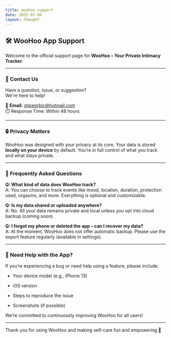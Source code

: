 ```yaml
---
title: woohoo-support
date: 2025-07-08
layout: thought
---
```

## 🛠️ WooHoo App Support

Welcome to the official support page for **WooHoo – Your Private Intimacy Tracker**.

* * *

### 💬 Contact Us

Have a question, issue, or suggestion?  
We're here to help!

📧 **Email:** [stipegrbic@hotmail.com](mailto:support@woohooapp.com)  
⏱️ Response Time: Within 48 hours

* * *

### 🔒 Privacy Matters

WooHoo was designed with your privacy at its core. Your data is stored **locally on your device** by default. You’re in full control of what you track and what stays private.

* * *

### 📖 Frequently Asked Questions

**Q: What kind of data does WooHoo track?**  
A: You can choose to track events like mood, location, duration, protection used, orgasms, and more. Everything is optional and customizable.

**Q: Is my data shared or uploaded anywhere?**  
A: No. All your data remains private and local unless you opt into cloud backup (coming soon).

**Q: I forgot my phone or deleted the app – can I recover my data?**  
A: At the moment, WooHoo does not offer automatic backup. Please use the export feature regularly (available in settings).

* * *

### 📲 Need Help with the App?

If you’re experiencing a bug or need help using a feature, please include:

*   Your device model (e.g., iPhone 13)
    
*   iOS version
    
*   Steps to reproduce the issue
    
*   Screenshots (if possible)
    

We’re committed to continuously improving WooHoo for all users!

* * *

Thank you for using WooHoo and making self-care fun and empowering 💖